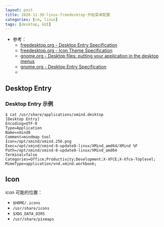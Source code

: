 ```yaml
---
layout: post
title: 2020-11-30-linux-freedesktop-开始菜单配置
categories: [cm, linux]
tags: [desktop, GUI]
---
```


* 参考： 
  * [freedesktop.org - Desktop Entry Specification](https://specifications.freedesktop.org/desktop-entry-spec/desktop-entry-spec-latest.html)
  * [freedesktop.org - Icon Theme Specification](https://freedesktop.org/wiki/Specifications/icon-theme-spec/)
  * [gnome.org - Desktop files: putting your application in the desktop menus](https://developer.gnome.org/integration-guide/stable/desktop-files.html.en)
  * [gnome.org - Desktop Entry Specification](https://developer.gnome.org/desktop-entry-spec/)
  * []()


## Desktop Entry

### Desktop Entry 示例

~~~
$ cat /usr/share/applications/xmind.desktop
[Desktop Entry]
Encoding=UTF-8
Type=Application
Name=xmind8
Comment=mindmap tool
Icon=/opt/xmind/xmind.256.png
Exec=/opt/xmind/xmind-8-update8-linux/XMind_amd64/XMind %F
Path=/opt/xmind/xmind-8-update8-linux/XMind_amd64
Terminal=false
Categories=Office;Productivity;Development;X-XFCE;X-Xfce-Toplevel;
MimeType=application/vnd.xmind.workbook;
~~~




## Icon

icon 可能的位置：

* `$HOME/.icons`
* `/usr/share/icons`
* `$XDG_DATA_DIRS`
* `/usr/share/pixmaps`


